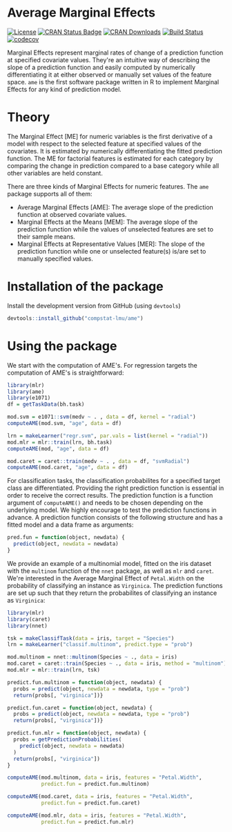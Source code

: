 # Average Marginal Effects

[![License](https://img.shields.io/badge/License-BSD%203--Clause-blue.svg)](https://opensource.org/licenses/BSD-3-Clause)
[![CRAN Status Badge](http://www.r-pkg.org/badges/version/ame)](http://cran.r-project.org/web/packages/ame)
[![CRAN Downloads](http://cranlogs.r-pkg.org/badges/ame)](http://cran.rstudio.com/web/packages/ame/index.html)
[![Build Status](https://travis-ci.org/compstat-lmu/ame.svg?branch=master)](https://travis-ci.org/compstat-lmu/ame.svg?branch=master)
[![codecov](https://codecov.io/gh/compstat-lmu/ame/branch/master/graph/badge.svg)](https://codecov.io/gh/compstat-lmu/ame)

Marginal Effects represent marginal rates of change of a prediction function at specified covariate values. They're an intuitive way of describing the slope of a prediction function and
easily computed by numerically differentiating it at either observed or manually set values of the feature space. `ame` is the first software package written in R to implement Marginal Effects for any kind of prediction model.

# Theory

<!The Marginal Effect [ME] for numeric variables is the first derivative of a model $f(x_S, x_C)$ with respect to the selected feature $x_S$ at specified values of the covariates. $x_C$ represents all unselected features.

$$
\begin{gather*}
ME(x_S) = \frac{\partial f(x_S, x_C)}{\partial x_S}
\end{gather*}
$$

For factor variables the ME represents the change in $f(x_S, x_C)$ for a single category of $x_S$ compared to a base category.

The ME for numeric features is estimated by numerically differentiating the fitted prediction function $\hat{f}(x_S, x_C)$ with respect to the selected feature $x_S$ at specified values of the covariates.

$$
\begin{gather*}
\widehat{ME}(x_S) = \widehat{Gradient}_{x_S}\left[ \hat{f}(x_S, x_C)\right]
\end{gather*}
$$

The ME for factor features is estimated by comparing the change of $\hat{f}(x_S, x_C)$ compared to a base category while $x_C$ is held constant and $x_S$ is being replaced by a category other than the base category.
>


The Marginal Effect [ME] for numeric variables is the first derivative of a model with respect to the selected feature at specified values of the covariates. It is estimated by numerically differentiating the fitted prediction function. The ME for factorial features is estimated for each category by comparing the change in prediction compared to a base category while all other variables are held constant.

There are three kinds of Marginal Effects for numeric features. The `ame` package supports all of them:

- Average Marginal Effects [AME]: The average slope of the prediction function at observed covariate values.
- Marginal Effects at the Means [MEM]: The average slope of the prediction function while the values of unselected features are set to their sample means.
- Marginal Effects at Representative Values [MER]: The slope of the prediction function while one or unselected feature(s) is/are set to manually specified values.

# Installation of the package

Install the development version from GitHub (using `devtools`)

```r
devtools::install_github("compstat-lmu/ame")
```
# Using the package

We start with the computation of AME's. For regression targets the computation of AME's is straightforward:

```r
library(mlr)
library(ame)
library(e1071)
df = getTaskData(bh.task)

mod.svm = e1071::svm(medv ~ . , data = df, kernel = "radial")
computeAME(mod.svm, "age", data = df)

lrn = makeLearner("regr.svm", par.vals = list(kernel = "radial"))
mod.mlr = mlr::train(lrn, bh.task)
computeAME(mod, "age", data = df)

mod.caret = caret::train(medv ~ . , data = df, "svmRadial")
computeAME(mod.caret, "age", data = df)
```

For classification tasks, the classification probabilites for a specified target class are differentiated. Providing the right prediction function is essential in order to receive the correct results. The prediction function is a function argument of `computeAME()` and needs to be chosen depending on the underlying model. We highly encourage to test the prediction functions in advance. A prediction function consists of the following structure and has a fitted model and a data frame as arguments:

```r
pred.fun = function(object, newdata) {
  predict(object, newdata = newdata)
}
```

We provide an example of a multinomial model, fitted on the iris dataset with the `multinom` function of the `nnet` package, as well as `mlr` and `caret`. We're interested in the Average Marginal Effect of `Petal.Width` on the probability of classifying an instance as `Virginica`. The prediction functions are set up such that they return the probabilites of classifying an instance as `Virginica`:

```r
library(mlr)
library(caret)
library(nnet)

tsk = makeClassifTask(data = iris, target = "Species")
lrn = makeLearner("classif.multinom", predict.type = "prob")

mod.multinom = nnet::multinom(Species ~ ., data = iris)
mod.caret = caret::train(Species ~ ., data = iris, method = "multinom")
mod.mlr = mlr::train(lrn, tsk)

predict.fun.multinom = function(object, newdata) {
  probs = predict(object, newdata = newdata, type = "prob")
  return(probs[, "virginica"])}

predict.fun.caret = function(object, newdata) {
  probs = predict(object, newdata = newdata, type = "prob")
  return(probs[, "virginica"])}

predict.fun.mlr = function(object, newdata) {
  probs = getPredictionProbabilities(
    predict(object, newdata = newdata)
  )
  return(probs[, "virginica"])
}

computeAME(mod.multinom, data = iris, features = "Petal.Width",
           predict.fun = predict.fun.multinom)

computeAME(mod.caret, data = iris, features = "Petal.Width",
           predict.fun = predict.fun.caret)

computeAME(mod.mlr, data = iris, features = "Petal.Width",
           predict.fun = predict.fun.mlr)
```



